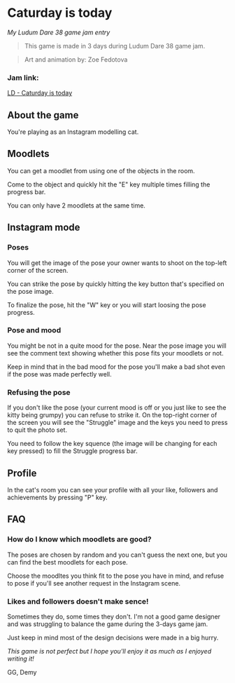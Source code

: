 # Caturday is today
*My Ludum Dare 38 game jam entry*

> This game is made in 3 days during Ludum Dare 38 game jam.

> Art and animation by: Zoe Fedotova

### Jam link:
[LD - Caturday is today](https://ldjam.com/events/ludum-dare/38/caturday-is-today)

## About the game
You're playing as an Instagram modelling cat. 

## Moodlets
You can get a moodlet from using one of the objects in the room.

Come to the object and quickly hit the "E" key multiple times filling the progress bar.

You can only have 2 moodlets at the same time.

## Instagram mode
### Poses
You will get the image of the pose your owner wants to shoot on the top-left corner of the screen.

You can strike the pose by quickly hitting the key button that's specified on the pose image.

To finalize the pose, hit the "W" key or you will start loosing the pose progress.

### Pose and mood
You might be not in a quite mood for the pose. Near the pose image you will see the comment text showing whether this pose fits your moodlets or not. 

Keep in mind that in the bad mood for the pose you'll make a bad shot even if the pose was made perfectly well.

### Refusing the pose
If you don't like the pose (your current mood is off or you just like to see the kitty being grumpy) you can refuse to strike it. On the top-right corner of the screen you will see the "Struggle" image and the keys you need to press to quit the photo set. 

You need to follow the key squence (the image will be changing for each key pressed) to fill the Struggle progress bar.

## Profile
In the cat's room you can see your profile with all your like, followers and achievements by pressing "P" key. 

## FAQ

### How do I know which moodlets are good?
The poses are chosen by random and you can't guess the next one, but you can find the best moodlets for each pose. 

Choose the moodltes you think fit to the pose you have in mind, and refuse to pose if you'll see another request in the Instagram scene.

### Likes and followers doesn't make sence!
Sometimes they do, some times they don't. I'm not a good game designer and was struggling to balance the game during the 3-days game jam. 

Just keep in mind most of the design decisions were made in a big hurry. 

*This game is not perfect but I hope you'll enjoy it as much as I enjoyed writing it!*

GG, Demy
